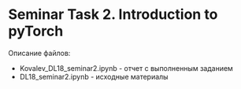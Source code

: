 # Seminar Task 2. Introduction to pyTorch

Описание файлов:

- Kovalev_DL18_seminar2.ipynb - отчет с выполненным заданием
- DL18_seminar2.ipynb - исходные материалы
